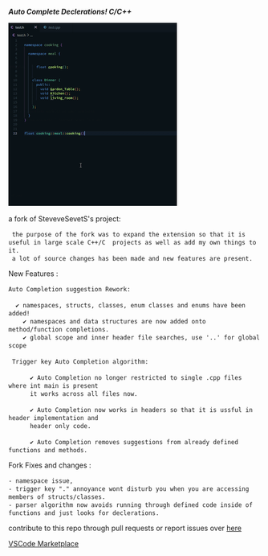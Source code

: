  ***Auto Complete Declerations! C/C++***
  
  
  ![x](https://github.com/copelands-forks/autocomplete-c-cpp-declerations/blob/master/img/sc.gif)

  
  
  
  a fork of SteveveSevetS's project:
  
     the purpose of the fork was to expand the extension so that it is useful in large scale C++/C  projects as well as add my own things to it.
     a lot of source changes has been made and new features are present.
  
  New Features : 

    Auto Completion suggestion Rework:
    
      ✔️ namespaces, structs, classes, enum classes and enums have been added!
        ✔️ namespaces and data structures are now added onto method/function completions.
        ✔️ global scope and inner header file searches, use '..' for global scope  
        
     Trigger key Auto Completion algorithm:
  
          ✔️ Auto Completion no longer restricted to single .cpp files where int main is present
          it works across all files now.
  
          ✔️ Auto Completion now works in headers so that it is ussful in header implementation and
          header only code.

          ✔️ Auto Completion removes suggestions from already defined functions and methods.
          
    

      
      
    
  Fork Fixes and changes :  
  
    - namespace issue, 
    - trigger key "." annoyance wont disturb you when you are accessing members of structs/classes.
    - parser algorithm now avoids running through defined code inside of functions and just looks for declerations.


contribute to this repo through pull requests or report issues  over [here](https://github.com/copelands-forks/autocomplete-c-cpp-declerations/)

[VSCode Marketplace](https://marketplace.visualstudio.com/items?itemName=jordanpetak.autocomplete-c-cpp-declerations)
